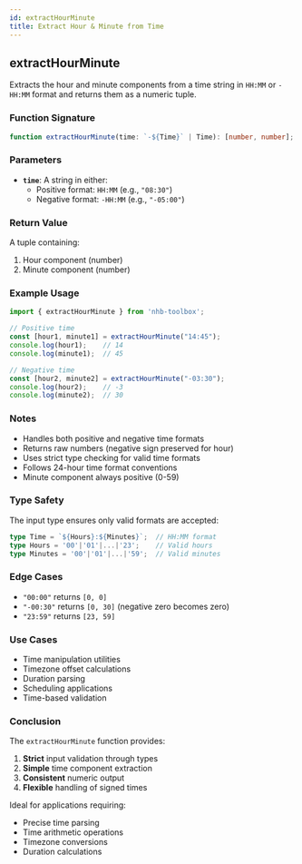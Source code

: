```yaml
---
id: extractHourMinute  
title: Extract Hour & Minute from Time 
---
```


## extractHourMinute

Extracts the hour and minute components from a time string in `HH:MM` or `-HH:MM` format and returns them as a numeric tuple.

### Function Signature

```typescript
function extractHourMinute(time: `-${Time}` | Time): [number, number];
```

### Parameters

- **`time`**: A string in either:
  - Positive format: `HH:MM` (e.g., `"08:30"`)
  - Negative format: `-HH:MM` (e.g., `"-05:00"`)

### Return Value

A tuple containing:

1. Hour component (number)
2. Minute component (number)

### Example Usage

```typescript
import { extractHourMinute } from 'nhb-toolbox';

// Positive time
const [hour1, minute1] = extractHourMinute("14:45");
console.log(hour1);    // 14
console.log(minute1);  // 45

// Negative time
const [hour2, minute2] = extractHourMinute("-03:30");
console.log(hour2);    // -3
console.log(minute2);  // 30
```

### Notes

- Handles both positive and negative time formats
- Returns raw numbers (negative sign preserved for hour)
- Uses strict type checking for valid time formats
- Follows 24-hour time format conventions
- Minute component always positive (0-59)

### Type Safety

The input type ensures only valid formats are accepted:

```typescript
type Time = `${Hours}:${Minutes}`;  // HH:MM format
type Hours = '00'|'01'|...|'23';    // Valid hours
type Minutes = '00'|'01'|...|'59';  // Valid minutes
```

### Edge Cases

- `"00:00"` returns `[0, 0]`
- `"-00:30"` returns `[0, 30]` (negative zero becomes zero)
- `"23:59"` returns `[23, 59]`

### Use Cases

- Time manipulation utilities
- Timezone offset calculations
- Duration parsing
- Scheduling applications
- Time-based validation

### Conclusion

The `extractHourMinute` function provides:

1. **Strict** input validation through types
2. **Simple** time component extraction
3. **Consistent** numeric output
4. **Flexible** handling of signed times

Ideal for applications requiring:

- Precise time parsing
- Time arithmetic operations
- Timezone conversions
- Duration calculations
